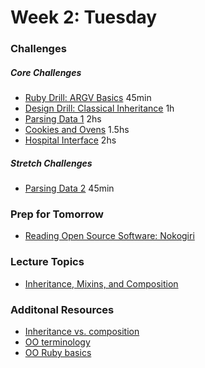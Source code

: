 # Week 2:  Tuesday

### Challenges
##### Core Challenges
- [Ruby Drill: ARGV Basics](../../../../ruby-drill-argv-basics-challenge) 45min
- [Design Drill: Classical Inheritance](../../../../design-drill-classical-inheritance-challenge) 1h
- [Parsing Data 1](../../../../parsing-data-1-csv-in-csv-out-challenge) 2hs
- [Cookies and Ovens](../../../../cookies-and-ovens-challenge) 1.5hs
- [Hospital Interface](../../../../hospital-interface-challenge) 2hs

##### Stretch Challenges
- [Parsing Data 2](../../../../parsing-data-2-csv-in-anything-out-challenge) 45min


### Prep for Tomorrow
- [Reading Open Source Software: Nokogiri](../readings/reading-oss/README.md)


### Lecture Topics
- [Inheritance, Mixins, and Composition](../resources/lectures.md#inheritance-mixins-composition)


### Additonal Resources
- [Inheritance vs. composition](http://ruby.learncodethehardway.org/book/ex44.html)
- [OO terminology](https://gist.github.com/brickthorn/69d4feddd5857ba69a7f)
- [OO Ruby basics](http://www.tutorialspoint.com/ruby/ruby_object_oriented.htm)







